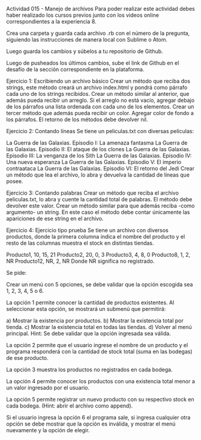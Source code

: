 Actividad 015 - Manejo de archivos
Para poder realizar este actividad debes haber realizado los cursos previos junto con los videos online correspondientes a la experiencia 8.

Crea una carpeta y guarda cada archivo .rb con el número de la pregunta, siguiendo las instrucciones de manera local con Sublime o Atom.

Luego guarda los cambios y súbelos a tu repositorio de Github.

Luego de pusheados los últimos cambios, sube el link de Github en el desafío de la sección correspondiente en la plataforma.

Ejercicio 1: Escribiendo un archivo básico
Crear un método que reciba dos strings, este método creará un archivo index.html y pondrá como párrafo cada uno de los strings recibidos.
Crear un método similar al anterior, que además pueda recibir un arreglo. Si el arreglo no está vacío, agregar debajo de los párrafos una lista ordenada con cada uno de los elementos.
Crear un tercer método que además pueda recibir un color. Agregar color de fondo a los párrafos.
El retorno de los métodos debe devolver nil.

Ejercicio 2: Contando líneas
Se tiene un peliculas.txt con diversas películas:

La Guerra de las Galaxias. Episodio I: La amenaza fantasma
La Guerra de las Galaxias. Episodio II: El ataque de los clones
La Guerra de las Galaxias. Episodio III: La venganza de los Sith
La Guerra de las Galaxias. Episodio IV: Una nueva esperanza
La Guerra de las Galaxias. Episodio V: El imperio contraataca
La Guerra de las Galaxias. Episodio VI: El retorno del Jedi
Crear un método que lea el archivo, lo abra y devuelva la cantidad de líneas que posee.

Ejercicio 3: Contando palabras
Crear un método que reciba el archivo peliculas.txt, lo abra y cuente la cantidad total de palabras. El método debe devolver este valor.
Crear un método similar para que además reciba -como argumento- un string. En este caso el método debe contar únicamente las apariciones de ese string en el archivo.

Ejercicio 4: Ejercicio tipo prueba
Se tiene un archivo con diversos productos, donde la primera columna indica el nombre del producto y el resto de las columnas muestra el stock en distintas tiendas.

Producto1, 10, 15, 21
Producto2, 20, 0, 3
Producto3, 4, 8, 0
Producto8, 1, 2, NR
Producto12, NR, 2, NR
Donde NR significa no registrado.

Se pide:

Crear un menú con 5 opciones, se debe validar que la opción escogida sea 1, 2, 3, 4, 5 o 6.

La opción 1 permite conocer la cantidad de productos existentes. Al seleccionar esta opción, se mostrará un submenú que permitirá:

a) Mostrar la existencia por productos.
b) Mostrar la existencia total por tienda.
c) Mostrar la existencia total en todas las tiendas.
d) Volver al menú principal.
Hint: Se debe validar que la opción ingresada sea válida.

La opción 2 permite que el usuario ingrese el nombre de un producto y el programa responderá con la cantidad de stock total (suma en las bodegas) de ese producto.

La opción 3 muestra los productos no registrados en cada bodega.

La opción 4 permite conocer los productos con una existencia total menor a un valor ingresado por el usuario.

La opción 5 permite registrar un nuevo producto con su respectivo stock en cada bodega. (Hint: abrir el archivo como append).

Si el usuario ingresa la opción 6 el programa sale, si ingresa cualquier otra opción se debe mostrar que la opción es inválida, y mostrar el menú nuevamente y la opción de elegir.
